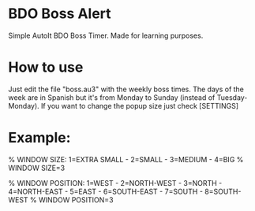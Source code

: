 # BDO Boss Alert
Simple AutoIt BDO Boss Timer.
Made for learning purposes.

# How to use
Just edit the file "boss.au3" with the weekly boss times.
The days of the week are in Spanish but it's from Monday to Sunday (instead of Tuesday-Monday).
If you want to change the popup size just check [SETTINGS]

# Example:
% WINDOW SIZE: 1=EXTRA SMALL - 2=SMALL - 3=MEDIUM - 4=BIG %
WINDOW SIZE=3

% WINDOW POSITION: 1=WEST - 2=NORTH-WEST - 3=NORTH - 4=NORTH-EAST - 5=EAST - 6=SOUTH-EAST - 7=SOUTH - 8=SOUTH-WEST %
WINDOW POSITION=3
